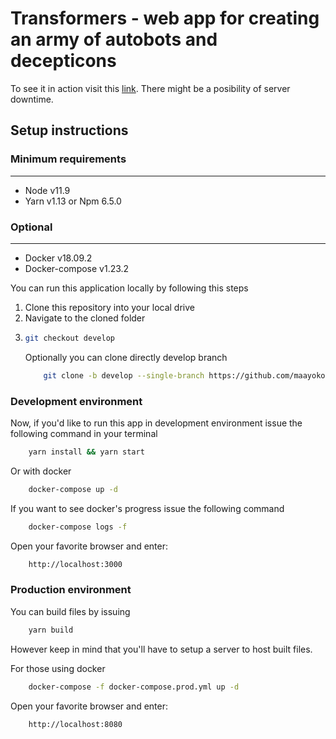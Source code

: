 # Transformers - web app for creating an army of autobots and decepticons

To see it in action visit this [link](http://maayoko3c.mylabserver.com:8080/). There might be a posibility of server downtime.

## Setup instructions

### Minimum requirements

---

-   Node v11.9
-   Yarn v1.13 or Npm 6.5.0

### Optional

---

-   Docker v18.09.2
-   Docker-compose v1.23.2

You can run this application locally by following this steps

1. Clone this repository into your local drive
2. Navigate to the cloned folder
3. ```bash
   git checkout develop
   ```
    Optionally you can clone directly develop branch
    ```bash
        git clone -b develop --single-branch https://github.com/maayoko/transformers.git
    ```

### Development environment

Now, if you'd like to run this app in development environment issue the following command in your terminal

```bash
    yarn install && yarn start
```

Or with docker

```bash
    docker-compose up -d
```

If you want to see docker's progress issue the following command

```bash
    docker-compose logs -f
```

Open your favorite browser and enter:

```bash
    http://localhost:3000
```

### Production environment

You can build files by issuing

```bash
    yarn build
```

However keep in mind that you'll have to setup a server to host built files.

For those using docker

```bash
    docker-compose -f docker-compose.prod.yml up -d
```

Open your favorite browser and enter:

```bash
    http://localhost:8080
```
